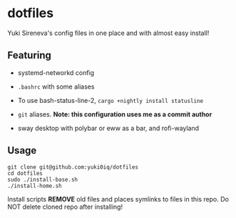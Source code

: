 # dotfiles

Yuki Sireneva's config files in one place and with almost easy install!

## Featuring

* systemd-networkd config

* `.bashrc` with some aliases

* To use bash-status-line-2, `cargo +nightly install statusline`

* `git` aliases. __Note: this configuration uses me as a commit author__

* sway desktop with polybar or eww as a bar, and rofi-wayland

## Usage 

```
git clone git@github.com:yuki0iq/dotfiles
cd dotfiles
sudo ./install-base.sh
./install-home.sh
```

Install scripts **REMOVE** old files and places symlinks to files in this repo. Do NOT delete cloned repo after installing!

